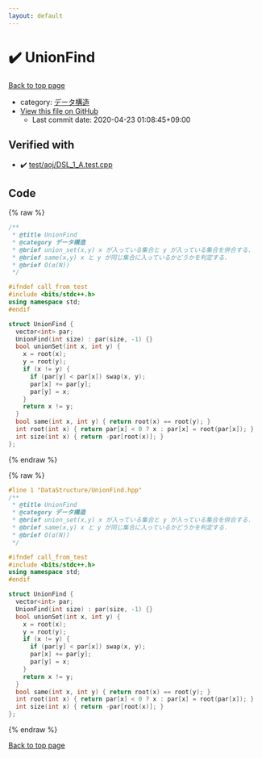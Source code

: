 ```yaml
---
layout: default
---
```


<!-- mathjax config similar to math.stackexchange -->
<script type="text/javascript" async
  src="https://cdnjs.cloudflare.com/ajax/libs/mathjax/2.7.5/MathJax.js?config=TeX-MML-AM_CHTML">
</script>
<script type="text/x-mathjax-config">
  MathJax.Hub.Config({
    TeX: { equationNumbers: { autoNumber: "AMS" }},
    tex2jax: {
      inlineMath: [ ['$','$'] ],
      processEscapes: true
    },
    "HTML-CSS": { matchFontHeight: false },
    displayAlign: "left",
    displayIndent: "2em"
  });
</script>

<script type="text/javascript" src="https://cdnjs.cloudflare.com/ajax/libs/jquery/3.4.1/jquery.min.js"></script>
<script src="https://cdn.jsdelivr.net/npm/jquery-balloon-js@1.1.2/jquery.balloon.min.js" integrity="sha256-ZEYs9VrgAeNuPvs15E39OsyOJaIkXEEt10fzxJ20+2I=" crossorigin="anonymous"></script>
<script type="text/javascript" src="../../assets/js/copy-button.js"></script>
<link rel="stylesheet" href="../../assets/css/copy-button.css" />


# :heavy_check_mark: UnionFind

<a href="../../index.html">Back to top page</a>

* category: <a href="../../index.html#c1c7278649b583761cecd13e0628181d">データ構造</a>
* <a href="{{ site.github.repository_url }}/blob/master/DataStructure/UnionFind.hpp">View this file on GitHub</a>
    - Last commit date: 2020-04-23 01:08:45+09:00




## Verified with

* :heavy_check_mark: <a href="../../verify/test/aoj/DSL_1_A.test.cpp.html">test/aoj/DSL_1_A.test.cpp</a>


## Code

<a id="unbundled"></a>
{% raw %}
```cpp
/**
 * @title UnionFind
 * @category データ構造
 * @brief union_set(x,y) x が入っている集合と y が入っている集合を併合する．
 * @brief same(x,y) x と y が同じ集合に入っているかどうかを判定する．
 * @brief O(α(N))
 */

#ifndef call_from_test
#include <bits/stdc++.h>
using namespace std;
#endif

struct UnionFind {
  vector<int> par;
  UnionFind(int size) : par(size, -1) {}
  bool unionSet(int x, int y) {
    x = root(x);
    y = root(y);
    if (x != y) {
      if (par[y] < par[x]) swap(x, y);
      par[x] += par[y];
      par[y] = x;
    }
    return x != y;
  }
  bool same(int x, int y) { return root(x) == root(y); }
  int root(int x) { return par[x] < 0 ? x : par[x] = root(par[x]); }
  int size(int x) { return -par[root(x)]; }
};
```
{% endraw %}

<a id="bundled"></a>
{% raw %}
```cpp
#line 1 "DataStructure/UnionFind.hpp"
/**
 * @title UnionFind
 * @category データ構造
 * @brief union_set(x,y) x が入っている集合と y が入っている集合を併合する．
 * @brief same(x,y) x と y が同じ集合に入っているかどうかを判定する．
 * @brief O(α(N))
 */

#ifndef call_from_test
#include <bits/stdc++.h>
using namespace std;
#endif

struct UnionFind {
  vector<int> par;
  UnionFind(int size) : par(size, -1) {}
  bool unionSet(int x, int y) {
    x = root(x);
    y = root(y);
    if (x != y) {
      if (par[y] < par[x]) swap(x, y);
      par[x] += par[y];
      par[y] = x;
    }
    return x != y;
  }
  bool same(int x, int y) { return root(x) == root(y); }
  int root(int x) { return par[x] < 0 ? x : par[x] = root(par[x]); }
  int size(int x) { return -par[root(x)]; }
};

```
{% endraw %}

<a href="../../index.html">Back to top page</a>

